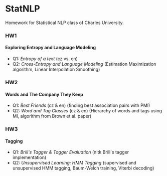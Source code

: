 # StatNLP
Homework for Statistical NLP class of Charles University.

### HW1

#### Exploring Entropy and Language Modeling

- Q1: *Entropy of a text* (cz vs. en)
- Q2: *Cross-Entropy and Language Modeling* (Estimation Maximization algorithm, Linear Interpolation Smoothing)


### HW2

#### Words and The Company They Keep

- Q1: *Best Friends* (cz & en) (finding best association pairs with PMI)
- Q2: *Word and Tag Classes* (cz & en) (Hierarchy of words and tags using MI, algorithm from Brown et al. paper)


### HW3

#### Tagging

- Q1: *Brill's Tagger & Tagger Evaluation* (nltk Brill`s tagger implementation)
- Q2: *Unsupervised Learning: HMM Tagging* (supervised and unsupervised HMM tagging, Baum-Welch training, Viterbi decoding)
